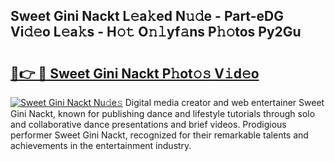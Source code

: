 ## Sweet Gini Nackt L𝚎a𝚔ed N𝚞𝚍e - Part-eDG Vi𝚍𝚎o L𝚎a𝚔s - H𝚘𝚝 O𝚗𝚕yf𝚊ns P𝚑𝚘tos Py2Gu

# <h2><a href="http://kfea0p.oniu.top/?m=Sweet+Gini+Nackt">🔗👉 🔴 Sweet Gini Nackt P𝚑ot𝚘𝚜 V𝚒d𝚎o</a></h2>

[![Sweet Gini Nackt Nu𝚍e𝚜](https://i.imgur.com/0qMVB7G.gif)](http://kfea0p.oniu.top/?m=Sweet+Gini+Nackt)
Digital media creator and web entertainer Sweet Gini Nackt, known for publishing dance and lifestyle tutorials through solo and collaborative dance presentations and brief videos. Prodigious performer Sweet Gini Nackt, recognized for their remarkable talents and achievements in the entertainment industry.  
